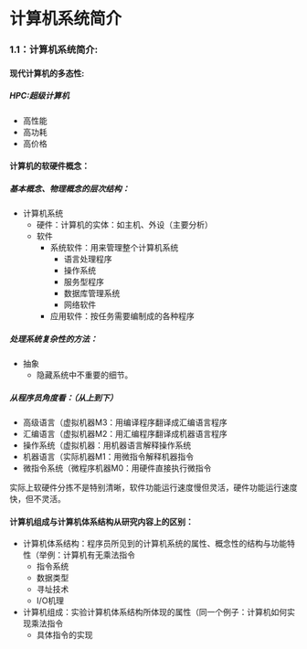 # 计算机系统简介

### 1.1：计算机系统简介:

#### 现代计算机的多态性:

##### HPC:超级计算机

- 高性能
- 高功耗
- 高价格

#### 计算机的软硬件概念：

##### 基本概念、物理概念的层次结构：

- 计算机系统
  - 硬件：计算机的实体：如主机、外设（主要分析）
  - 软件
    - 系统软件：用来管理整个计算机系统
      - 语言处理程序
      - 操作系统
      - 服务型程序
      - 数据库管理系统
      - 网络软件
    - 应用软件：按任务需要编制成的各种程序

##### 处理系统复杂性的方法：

- 抽象
  - 隐藏系统中不重要的细节。

##### 从程序员角度看：（从上到下）

- 高级语言（虚拟机器M3：用编译程序翻译成汇编语言程序
- 汇编语言（虚拟机器M2：用汇编程序翻译成机器语言程序
- 操作系统（虚拟机器：用机器语言解释操作系统
- 机器语言（实际机器M1：用微指令解释机器指令
- 微指令系统（微程序机器M0：用硬件直接执行微指令

实际上软硬件分拣不是特别清晰，软件功能运行速度慢但灵活，硬件功能运行速度快，但不灵活。

#### 计算机组成与计算机体系结构从研究内容上的区别：

- 计算机体系结构：程序员所见到的计算机系统的属性、概念性的结构与功能特性（举例：计算机有无乘法指令
  - 指令系统
  - 数据类型
  - 寻址技术
  - I/O机理
- 计算机组成：实验计算机体系结构所体现的属性（同一个例子：计算机如何实现乘法指令
  - 具体指令的实现
